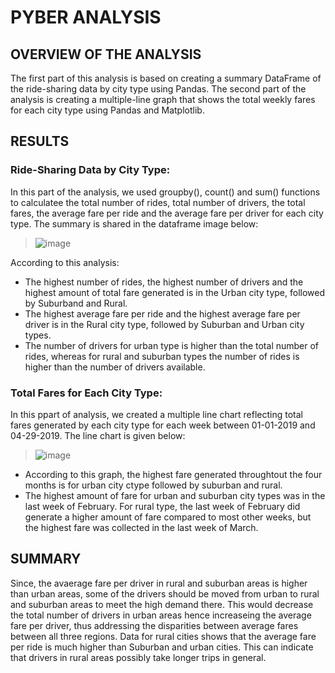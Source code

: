 # PYBER ANALYSIS

## OVERVIEW OF THE ANALYSIS
The first part of this analysis is based on creating a summary DataFrame of the ride-sharing data by city type using Pandas. The second part of the analysis is creating a multiple-line graph that shows the total weekly fares for each city type using Pandas and Matplotlib. 

## RESULTS
### Ride-Sharing Data by City Type:
In this part of the analysis, we used groupby(), count() and sum() functions to calculatee the total number of rides, total number of drivers, the total fares, the average fare per ride and the average fare per driver for each city type. The summary is shared in the dataframe image below:

>![image](https://user-images.githubusercontent.com/86074187/126923352-bc14a827-c413-4708-848e-abced00f0701.png)

According to this analysis:
- The highest number of rides, the highest number of drivers and the highest amount of total fare generated is in the Urban city type, followed by Suburband and Rural.
- The highest average fare per ride and the highest average fare per driver is in the Rural city type, followed by Suburban and Urban city types.
- The number of drivers for urban type is higher than the total number of rides, whereas for rural and suburban types the number of rides is higher than the number of drivers available.

### Total Fares for Each City Type:
In this ppart of analysis, we created a multiple line chart reflecting total fares generated by each city type for each week between 01-01-2019 and 04-29-2019. The line chart is given below:

>![image](https://user-images.githubusercontent.com/86074187/126923881-28aa13ff-ea37-4117-9d51-5e3f26408bc2.png)

- According to this graph, the highest fare generated throughtout the four months is for urban city ctype followed by suburban and rural.
- The highest amount of fare for urban and suburban city types was in the last week of February. For rural type, the last week of February did generate a higher amount of fare compared to most other weeks, but the highest fare was collected in the last week of March.

## SUMMARY
Since, the avaerage fare per driver in rural and suburban areas is higher than urban areas, some of the drivers should be moved from urban to rural and suburban areas to meet the high demand there. This would decrease the total number of drivers in urban areas hence increaseing the average fare per driver, thus addressing the disparities between average fares between all three regions. Data for rural cities shows that the average fare per ride is much higher than Suburban and urban cities. This can indicate that drivers in rural areas possibly take longer trips in general.
